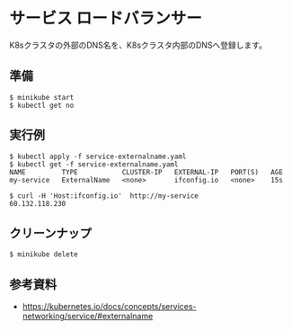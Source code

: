 # サービス ロードバランサー

K8sクラスタの外部のDNS名を、K8sクラスタ内部のDNSへ登録します。

## 準備

```
$ minikube start
$ kubectl get no
```

## 実行例

```
$ kubectl apply -f service-externalname.yaml 
$ kubectl get -f service-externalname.yaml 
NAME         TYPE           CLUSTER-IP   EXTERNAL-IP   PORT(S)   AGE
my-service   ExternalName   <none>       ifconfig.io   <none>    15s
```

```
$ curl -H 'Host:ifconfig.io'  http://my-service
60.132.118.230
```

## クリーンナップ
```
$ minikube delete
```


## 参考資料
- https://kubernetes.io/docs/concepts/services-networking/service/#externalname



